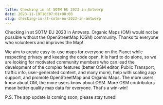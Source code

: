 ```yaml
---
title: Checking in at SOTM EU 2023 in Antwerp
date: 2023-11-10T16:07:01+00:00
slug: checking-in-at-sotm-eu-2023-in-antwerp
---
```


Checking in at SOTM EU 2023 in Antwerp. Organic Maps (OM) would not be possible without the OpenStreetMap (OSM) community. Thanks to everyone who volunteers and improves the Map!

We aim to create easy-to-use maps for everyone on the Planet while respecting privacy and keeping the code open. It is hard to do alone, so we are looking for motivated community members who can lead the development of the complex features (better OSM editor, Public Transport, traffic info, user-generated content, and many more), help with scaling app support, and promote OpenStreetMap and Organic Maps. The more users know about OM, the more users know about OSM. More OSM contributors mean better quality map data for everyone. That's a win-win!

P.S. The app update is coming soon, please stay tuned!
